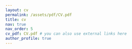 ```yaml
---
layout: cv
permalink: /assets/pdf/CV.pdf
title: cv
nav: true
nav_order: 5
cv_pdf: CV.pdf # you can also use external links here
author_profile: true
---
```

